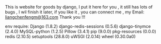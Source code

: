 
This is website for goods  by django, I put it here for you ,  it still has lots of bugs , I wil finish it later, if you like it , you can connect me , my Email: liangchenfengm@163.com  Thank you !!!


env require:
Django (1.8.2)
django-redis-sessions (0.5.6)
django-tinymce (2.4.0)
MySQL-python (1.2.5)
Pillow (3.4.1)
pip (9.0.0)
pkg-resources (0.0.0)
redis (2.10.5)
setuptools (28.8.0)
uWSGI (2.0.14)
wheel (0.30.0a0)

